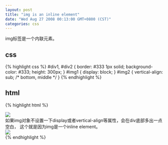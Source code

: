 ```yaml
---
layout: post
title: "img is an inline element"
date: "Wed Aug 27 2008 00:13:00 GMT+0800 (CST)"
categories: css
---
```


img标签是一个内联元素。

css
-----

{% highlight css %}
#div1, #div2 {
    border: #333 1px solid;
    background-color: #333;
    height: 300px;
}
#img1 {
    display: block;
}
#img2 {
    vertical-align: sub; /* bottom, middle */
}
{% endhighlight %}

html
-----

{% highlight html %}
<div id="div1"><img id="img1" src="/images/puzzle1.jpg"/></div>
 如果img对象不设置一下display或者vertical-align等属性，会在div底部多出一点空白，
 这个就是因为img是一个inline element。
<div id="div2"><img id="img2" src="/images/puzzle2.jpg"/></div>
{% endhighlight %}
